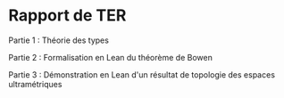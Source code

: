 # Rapport de TER

Partie 1 : Théorie des types

Partie 2 : Formalisation en Lean du théorème de Bowen

Partie 3 : Démonstration en Lean d'un résultat de topologie des espaces ultramétriques
